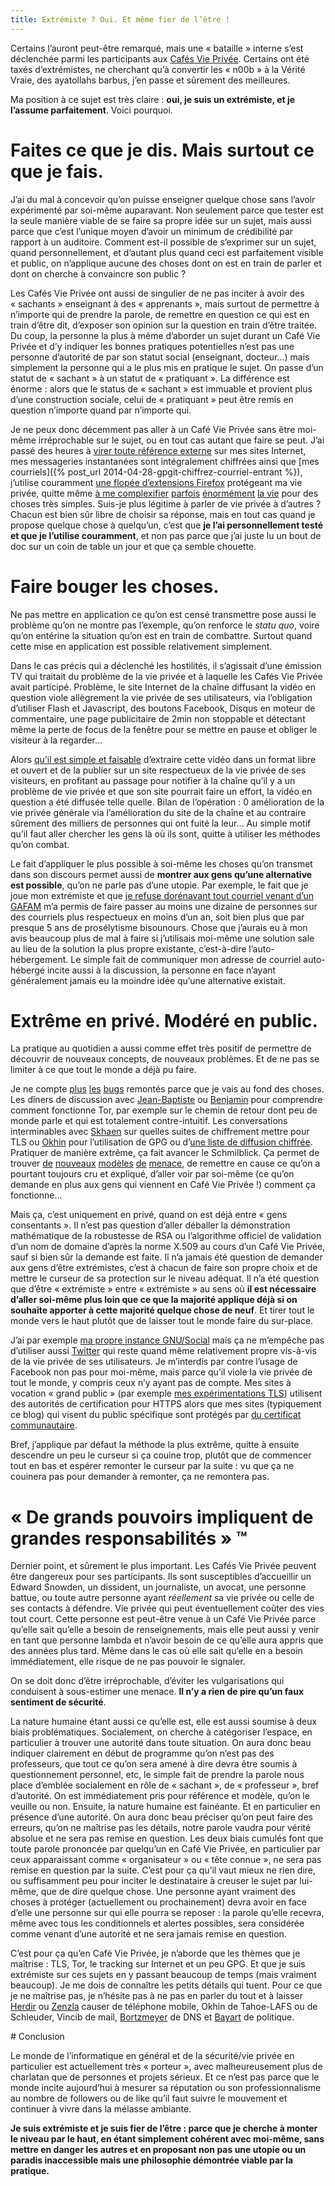 ```yaml
---
title: Extrémiste ? Oui. Et même fier de l’être !
---
```


Certains l’auront peut-être remarqué, mais une « bataille » interne s’est déclenchée parmi les participants aux [Cafés Vie Privée](https://café-vie-privée.fr).
Certains ont été taxés d’extrémistes, ne cherchant qu’à convertir les « n00b » à la Vérité Vraie, des ayatollahs barbus, j’en passe et sûrement des meilleures.

Ma position à ce sujet est très claire : **oui, je suis un extrémiste, et je l’assume parfaitement**.
Voici pourquoi.

# Faites ce que je dis. Mais surtout ce que je fais.

J’ai du mal à concevoir qu’on puisse enseigner quelque chose sans l’avoir expérimenté par soi-même auparavant. Non seulement parce que tester est la seule manière viable de se faire sa propre idée sur un sujet, mais aussi parce que c’est l’unique moyen d’avoir un minimum de crédibilité par rapport à un auditoire.
Comment est-il possible de s’exprimer sur un sujet, quand personnellement, et d’autant plus quand ceci est parfaitement visible et public, on n’applique aucune des choses dont on est en train de parler et dont on cherche à convaincre son public ?

Les Cafés Vie Privée ont aussi de singulier de ne pas inciter à avoir des « sachants » enseignant à des « apprenants », mais surtout de permettre à n’importe qui de prendre la parole, de remettre en question ce qui est en train d’être dit, d’exposer son opinion sur la question en train d’être traitée.
Du coup, la personne la plus à même d’aborder un sujet durant un Café Vie Privée et d’y indiquer les bonnes pratiques potentielles n’est pas une personne d’autorité de par son statut social (enseignant, docteur…) mais simplement la personne qui a le plus mis en pratique le sujet.
On passe d’un statut de « sachant » à un statut de « pratiquant ». La différence est énorme : alors que le status de « sachant » est immuable et provient plus d’une construction sociale, celui de « pratiquant » peut être remis en question n’importe quand par n’importe qui.

Je ne peux donc décemment pas aller à un Café Vie Privée sans être moi-même irréprochable sur le sujet, ou en tout cas autant que faire se peut.
J’ai passé des heures à [virer toute référence externe](https://github.com/aeris/blog/blob/master/theme/templates/article.html#L4-L45) sur mes sites Internet, mes messageries instantanées sont intégralement chiffrées ainsi que [mes courriels]({% post_url 2014-04-28-gpgit-chiffrez-courriel-entrant %}), j’utilise couramment [une flopée d’extensions Firefox](https://confs.imirhil.fr/20150427_viveris_chiffrofete/#/11/6) protégeant ma vie privée, quitte même [à me complexifier](https://twitter.com/aeris22/status/476848236121309185) [parfois](https://twitter.com/aeris22/status/594520888588050434) [énormément](https://twitter.com/aeris22/status/558340713889685504) [la vie](https://twitter.com/aeris22/status/589766390007128064) pour des choses très simples.
Suis-je plus légitime à parler de vie privée à d’autres ? Chacun est bien sûr libre de choisir sa réponse, mais en tout cas quand je propose quelque chose à quelqu’un, c’est que **je l’ai personnellement testé et que je l’utilise couramment**, et non pas parce que j’ai juste lu un bout de doc sur un coin de table un jour et que ça semble chouette.

# Faire bouger les choses.

Ne pas mettre en application ce qu’on est censé transmettre pose aussi le problème qu’on ne montre pas l’exemple, qu’on renforce le *statu quo*, voire qu’on entérine la situation qu’on est en train de combattre. Surtout quand cette mise en application est possible relativement simplement.

Dans le cas précis qui a déclenché les hostilités, il s’agissait d’une émission TV qui traitait du problème de la vie privée et à laquelle les Cafés Vie Privée avait participé.
Problème, le site Internet de la chaîne diffusant la vidéo en question viole allègrement la vie privée de ses utilisateurs, via l’obligation d’utiliser Flash et Javascript, des boutons Facebook, Disqus en moteur de commentaire, une page publicitaire de 2min non stoppable et détectant même la perte de focus de la fenêtre pour se mettre en pause et obliger le visiteur à la regarder…

Alors [qu’il est simple et faisable](https://twitter.com/aeris22/status/595290460358365184) d’extraire cette vidéo dans un format libre et ouvert et de la publier sur un site respectueux de la vie privée de ses visiteurs, en profitant au passage pour notifier à la chaîne qu’il y a un problème de vie privée et que son site pourrait faire un effort, la vidéo en question a été diffusée telle quelle.
Bilan de l’opération : 0 amélioration de la vie privée générale via l’amélioration du site de la chaîne et au contraire sûrement des milliers de personnes qui ont fuité la leur…
Au simple motif qu’il faut aller chercher les gens là où ils sont, quitte à utiliser les méthodes qu’on combat.

Le fait d’appliquer le plus possible à soi-même les choses qu’on transmet dans son discours permet aussi de **montrer aux gens qu’une alternative est possible**, qu’on ne parle pas d’une utopie.
Par exemple, le fait que je joue mon extrémiste et que [je refuse dorénavant tout courriel venant d’un GAFAM](https://gist.github.com/aeris/b8bc76156455beaa1c60#file-privacy-sieve) m’a permis de faire passer au moins une dizaine de personnes sur des courriels plus respectueux en moins d’un an, soit bien plus que par presque 5 ans de prosélytisme bisounours.
Chose que j’aurais eu à mon avis beaucoup plus de mal à faire si j’utilisais moi-même une solution sale au lieu de la solution la plus propre existante, c’est-à-dire l’auto-hébergement.
Le simple fait de communiquer mon adresse de courriel auto-hébergé incite aussi à la discussion, la personne en face n’ayant généralement jamais eu la moindre idée qu’une alternative existait.

# Extrême en privé. Modéré en public.

La pratique au quotidien a aussi comme effet très positif de permettre de découvrir de nouveaux concepts, de nouveaux problèmes.
Et de ne pas se limiter à ce que tout le monde a déjà pu faire.

Je ne compte [plus](https://bugzilla.mozilla.org/show_bug.cgi?id=1108408) [les](https://bugs.debian.org/cgi-bin/bugreport.cgi?bug=725830) [bugs](https://bugs.kde.org/show_bug.cgi?id=314930#c8) remontés parce que je vais au fond des choses. Les dîners de discussion avec [Jean-Baptiste](https://blog.jbfavre.org/) ou [Benjamin](https://benjamin.sonntag.fr/) pour comprendre comment fonctionne Tor, par exemple sur le chemin de retour dont peu de monde parle et qui est totalement contre-intuitif.
Les conversations interminables avec [Skhaen](https://www.libwalk.so/) sur quelles suites de chiffrement mettre pour TLS ou [Okhin](https://about.okhin.fr/) pour l’utilisation de GPG ou d’[une liste de diffusion chiffrée](http://schleuder2.nadir.org/).
Pratiquer de manière extrême, ça fait avancer le Schmilblick.
Ça permet de trouver [de](https://status.imirhil.fr/notice/39209) [nouveaux](https://status.imirhil.fr/notice/39879) [modèles](https://status.imirhil.fr/notice/39880) [de](https://status.imirhil.fr/notice/39917) [menace](https://status.imirhil.fr/notice/39919), de remettre en cause ce qu’on a pourtant toujours cru et expliqué, d’aller voir par soi-même (ce qu’on demande en plus aux gens qui viennent en Café Vie Privée !) comment ça fonctionne…

Mais ça, c’est uniquement en privé, quand on est déjà entre « gens consentants ».
Il n’est pas question d’aller déballer la démonstration mathématique de la robustesse de RSA ou l’algorithme officiel de validation d’un nom de domaine d’après la norme X.509 au cours d’un Café Vie Privée, sauf si bien sûr la demande est faite.
Il n’a jamais été question de demander aux gens d’être extrémistes, c’est à chacun de faire son propre choix et de mettre le curseur de sa protection sur le niveau adéquat.
Il n’a été question que d’être « extrémiste » entre « extrémiste » au sens où **il est nécessaire d’aller soi-même plus loin que ce que la majorité applique déjà si on souhaite apporter à cette majorité quelque chose de neuf**. Et tirer tout le monde vers le haut plutôt que de laisser tout le monde faire du sur-place.

J’ai par exemple [ma propre instance GNU/Social](https://status.imirhil.fr/aeris) mais ça ne m’empêche pas d’utiliser aussi [Twitter](https://twitter.com/aeris22) qui reste quand même relativement propre vis-à-vis de la vie privée de ses utilisateurs.
Je m’interdis par contre l’usage de Facebook non pas pour moi-même, mais parce qu’il viole la vie privée de tout le monde, y compris ceux n’y ayant pas de compte.
Mes sites à vocation « grand public » (par exemple [mes expérimentations TLS](https://imirhil.fr/tls/)) utilisent des autorités de certification pour HTTPS alors que mes sites (typiquement ce blog) qui visent du public spécifique sont protégés par [du certificat communautaire](https://www.cacert.org/).

Bref, j’applique par défaut la méthode la plus extrême, quitte à ensuite descendre un peu le curseur si ça couine trop, plutôt que de commencer tout en bas et espérer remonter le curseur par la suite : vu que ça ne couinera pas pour demander à remonter, ça ne remontera pas.

# « De grands pouvoirs impliquent de grandes responsabilités » ™

Dernier point, et sûrement le plus important. Les Cafés Vie Privée peuvent être dangereux pour ses participants.
Ils sont susceptibles d’accueillir un Edward Snowden, un dissident, un journaliste, un avocat, une personne battue, ou toute autre personne ayant *réellement* sa vie privée ou celle de ses contacts à défendre.
Vie privée qui peut éventuellement coûter des vies tout court.
Cette personne est peut-être venue à un Café Vie Privée parce qu’elle sait qu’elle a besoin de renseignements, mais elle peut aussi y venir en tant que personne lambda et n’avoir besoin de ce qu’elle aura appris que des années plus tard.
Même dans le cas où elle sait qu’elle en a besoin immédiatement, elle risque de ne pas pouvoir le signaler.

On se doit donc d’être irréprochable, d’éviter les vulgarisations qui conduisent à sous-estimer une menace. **Il n’y a rien de pire qu’un faux sentiment de sécurité**.

La nature humaine étant aussi ce qu’elle est, elle est aussi soumise à deux biais problématiques.
Socialement, on cherche à catégoriser l’espace, en particulier à trouver une autorité dans toute situation.
On aura donc beau indiquer clairement en début de programme qu’on n’est pas des professeurs, que tout ce qu’on sera amené à dire devra être soumis à questionnement personnel, etc, le simple fait de prendre la parole nous place d’emblée socialement en rôle de « sachant », de « professeur », bref d’autorité.
On est immédiatement pris pour référence et modèle, qu’on le veuille ou non.
Ensuite, la nature humaine est fainéante. Et en particulier en présence d’une autorité.
On aura donc beau préciser qu’on peut faire des erreurs, qu’on ne maîtrise pas les détails, notre parole vaudra pour vérité absolue et ne sera pas remise en question.
Les deux biais cumulés font que toute parole prononcée par quelqu’un en Café Vie Privée, en particulier par ceux apparaissant comme « organisateur » ou « tête connue », ne sera pas remise en question par la suite.
C’est pour ça qu’il vaut mieux ne rien dire, ou suffisamment peu pour inciter le destinataire à creuser le sujet par lui-même, que de dire quelque chose.
Une personne ayant vraiment des choses à protéger (actuellement ou prochainement) devra avoir en face d’elle une personne sur qui elle pourra se reposer : la parole qu’elle recevra, même avec tous les conditionnels et alertes possibles, sera considérée comme venant d’une autorité et ne sera jamais remise en question.

C’est pour ça qu’en Café Vie Privée, je n’aborde que les thèmes que je maîtrise : TLS, Tor, le tracking sur Internet et un peu GPG.
Et que je suis extrémiste sur ces sujets en y passant beaucoup de temps (mais vraiment beaucoup).
Je me dois de connaître les petits détails qui tuent.
Pour ce que je ne maîtrise pas, je n’hésite pas à ne pas en parler du tout et à laisser [Herdir](https://twitter.com/herdir) ou [Zenzla](http://www.zenzla.com/) causer de téléphone mobile, Okhin de Tahoe-LAFS ou de Schleuder, Vincib de mail, [Bortzmeyer](http://www.bortzmeyer.org/) de DNS et [Bayart](http://edgard.fdn.fr/) de politique.

# Conclusion

Le monde de l’informatique en général et de la sécurité/vie privée en particulier est actuellement très « porteur », avec malheureusement plus de charlatan que de personnes et projets sérieux.
Et ce n’est pas parce que le monde incite aujourd’hui à mesurer sa réputation ou son professionnalisme au nombre de followers ou de like qu’il faut suivre le mouvement et continuer à vivre dans la mélasse ambiante.

**Je suis extrémiste et je suis fier de l’être : parce que je cherche à monter le niveau par le haut, en étant simplement cohérent avec moi-même, sans mettre en danger les autres et en proposant non pas une utopie ou un paradis inaccessible mais une philosophie démontrée viable par la pratique.**
